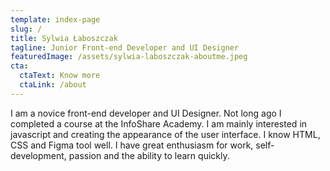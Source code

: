```yaml
---
template: index-page
slug: /
title: Sylwia Łaboszczak 
tagline: Junior Front-end Developer and UI Designer
featuredImage: /assets/sylwia-laboszczak-aboutme.jpeg
cta:
  ctaText: Know more
  ctaLink: /about
---
```


I am a novice front-end developer and UI Designer. Not long ago I completed a course at the InfoShare Academy. I am mainly interested in javascript and creating the appearance of the user interface. I know HTML, CSS and Figma tool well. I have great enthusiasm for work, self-development, passion and the ability to learn quickly.
